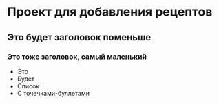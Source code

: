 # Проект для добавления рецептов
## Это будет заголовок поменьше
### Это тоже заголовок, самый маленький
- Это
- Будет
- Список
- С точечками-буллетами
